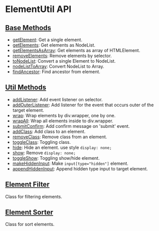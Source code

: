 # ElementUtil API

## [Base Methods](base-methods.md)

- [getElement](base-methods.md#getElement): Get a single element.
- [getElements](base-methods.md#getElements): Get elements as NodeList.
- [getElementsAsArray](base-methods.md#getElementsAsArray): Get elements as array of HTMLElement.
- [removeElements](base-methods.md#removeElements): Remove elements by selector.
- [toNodeList](base-methods.md#toNodeList): Convert a single Element to NodeList.
- [nodeListToArray](base-methods.md#nodeListToArray): Convert NodeList to Array.
- [findAncestor](base-methods.md#findAncestor): Find ancestor from element.

## [Util Methods](util-methods.md)

- [addListener](util-methods.md#addListener): Add event listener on selector.
- [addOuterListener](util-methods.md#addOuterListener): Add listener for the event that occurs outer of the target element.
- [wrap](util-methods.md#wrap): Wrap elements by div.wrapper, one by one.
- [wrapAll](util-methods.md#wrapAll): Wrap all elements inside to div.wrapper.
- [submitConfirm](util-methods.md#submitConfirm): Add confirm message on 'submit' event.
- [addClass](util-methods.md#addClass): Add class to an element.
- [removeClass](util-methods.md#removeClass): Remove class from an element.
- [toggleClass](util-methods.md#toggleClass): Toggling class.
- [hide](util-methods.md#hide): Hide an element. use style `display: none;`
- [show](util-methods.md#show): Remove `display: none;`
- [toggleShow](util-methods.md#toggleShow): Toggling show/hide element.
- [makeHiddenInput](util-methods.md#makeHiddenInput): Make `input[type="hidden"]` element.
- [appendHiddenInput](util-methods.md#appendHiddenInput): Append hidden type input to target element.

## [Element Filter](element-filter.md)

Class for filtering elements.

## [Element Sorter](element-sorter.md)

Class for sort elements.
